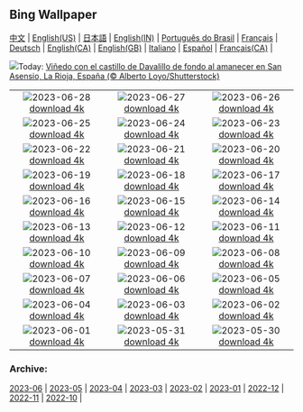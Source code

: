 ## Bing Wallpaper
[中文](README.md) |                     [English(US)](en-US.md) |                     [日本語](ja-JP.md) |                     [English(IN)](en-IN.md) |                     [Português do Brasil](pt-BR.md) |                     [Français](fr-FR.md) |                     [Deutsch](de-DE.md) |                     [English(CA)](en-CA.md) |                     [English(GB)](en-GB.md) |                     [Italiano](it-IT.md) |                     [Español](es-ES.md) |                     [Français(CA)](fr-CA.md) |                    

![](https://www.bing.com/th?id=OHR.WineBattle_ES-ES1646117928_UHD.jpg&w=1000)Today: [Viñedo con el castillo de Davalillo de fondo al amanecer en San Asensio, La Rioja, España (© Alberto Loyo/Shutterstock)](https://www.bing.com/th?id=OHR.WineBattle_ES-ES1646117928_UHD.jpg)

|      |      |      |
| :----: | :----: | :----: |
|![](https://www.bing.com/th?id=OHR.PrideIceland_ES-ES6823133861_UHD.jpg&pid=hp&w=384&h=216&rs=1&c=4)2023-06-28 [download 4k](https://www.bing.com/th?id=OHR.PrideIceland_ES-ES6823133861_UHD.jpg)|![](https://www.bing.com/th?id=OHR.SedonaSunset_ES-ES0895046413_UHD.jpg&pid=hp&w=384&h=216&rs=1&c=4)2023-06-27 [download 4k](https://www.bing.com/th?id=OHR.SedonaSunset_ES-ES0895046413_UHD.jpg)|![](https://www.bing.com/th?id=OHR.VillandryGarden_ES-ES0802817383_UHD.jpg&pid=hp&w=384&h=216&rs=1&c=4)2023-06-26 [download 4k](https://www.bing.com/th?id=OHR.VillandryGarden_ES-ES0802817383_UHD.jpg)|
|![](https://www.bing.com/th?id=OHR.PetraTreasury_ES-ES0704016952_UHD.jpg&pid=hp&w=384&h=216&rs=1&c=4)2023-06-25 [download 4k](https://www.bing.com/th?id=OHR.PetraTreasury_ES-ES0704016952_UHD.jpg)|![](https://www.bing.com/th?id=OHR.SanJuanMalaga_ES-ES1708662022_UHD.jpg&pid=hp&w=384&h=216&rs=1&c=4)2023-06-24 [download 4k](https://www.bing.com/th?id=OHR.SanJuanMalaga_ES-ES1708662022_UHD.jpg)|![](https://www.bing.com/th?id=OHR.PollinatorMonarch_ES-ES2233119306_UHD.jpg&pid=hp&w=384&h=216&rs=1&c=4)2023-06-23 [download 4k](https://www.bing.com/th?id=OHR.PollinatorMonarch_ES-ES2233119306_UHD.jpg)|
|![](https://www.bing.com/th?id=OHR.PeruAmazon_ES-ES0383063317_UHD.jpg&pid=hp&w=384&h=216&rs=1&c=4)2023-06-22 [download 4k](https://www.bing.com/th?id=OHR.PeruAmazon_ES-ES0383063317_UHD.jpg)|![](https://www.bing.com/th?id=OHR.StonehengeSalisbury_ES-ES9401156332_UHD.jpg&pid=hp&w=384&h=216&rs=1&c=4)2023-06-21 [download 4k](https://www.bing.com/th?id=OHR.StonehengeSalisbury_ES-ES9401156332_UHD.jpg)|![](https://www.bing.com/th?id=OHR.EagleTree_ES-ES9147685139_UHD.jpg&pid=hp&w=384&h=216&rs=1&c=4)2023-06-20 [download 4k](https://www.bing.com/th?id=OHR.EagleTree_ES-ES9147685139_UHD.jpg)|
|![](https://www.bing.com/th?id=OHR.Fawn_ES-ES8961427196_UHD.jpg&pid=hp&w=384&h=216&rs=1&c=4)2023-06-19 [download 4k](https://www.bing.com/th?id=OHR.Fawn_ES-ES8961427196_UHD.jpg)|![](https://www.bing.com/th?id=OHR.TernFather_ES-ES7143404258_UHD.jpg&pid=hp&w=384&h=216&rs=1&c=4)2023-06-18 [download 4k](https://www.bing.com/th?id=OHR.TernFather_ES-ES7143404258_UHD.jpg)|![](https://www.bing.com/th?id=OHR.SurfSanDiego_ES-ES6723429001_UHD.jpg&pid=hp&w=384&h=216&rs=1&c=4)2023-06-17 [download 4k](https://www.bing.com/th?id=OHR.SurfSanDiego_ES-ES6723429001_UHD.jpg)|
|![](https://www.bing.com/th?id=OHR.HawksbillTurtle_ES-ES3306641934_UHD.jpg&pid=hp&w=384&h=216&rs=1&c=4)2023-06-16 [download 4k](https://www.bing.com/th?id=OHR.HawksbillTurtle_ES-ES3306641934_UHD.jpg)|![](https://www.bing.com/th?id=OHR.SmokyFireflies_ES-ES1498305474_UHD.jpg&pid=hp&w=384&h=216&rs=1&c=4)2023-06-15 [download 4k](https://www.bing.com/th?id=OHR.SmokyFireflies_ES-ES1498305474_UHD.jpg)|![](https://www.bing.com/th?id=OHR.TablasDeDaimiel_ES-ES1986401744_UHD.jpg&pid=hp&w=384&h=216&rs=1&c=4)2023-06-14 [download 4k](https://www.bing.com/th?id=OHR.TablasDeDaimiel_ES-ES1986401744_UHD.jpg)|
|![](https://www.bing.com/th?id=OHR.OkefenokeeSwamp_ES-ES1411419705_UHD.jpg&pid=hp&w=384&h=216&rs=1&c=4)2023-06-13 [download 4k](https://www.bing.com/th?id=OHR.OkefenokeeSwamp_ES-ES1411419705_UHD.jpg)|![](https://www.bing.com/th?id=OHR.BigBendAnniv_ES-ES1295024363_UHD.jpg&pid=hp&w=384&h=216&rs=1&c=4)2023-06-12 [download 4k](https://www.bing.com/th?id=OHR.BigBendAnniv_ES-ES1295024363_UHD.jpg)|![](https://www.bing.com/th?id=OHR.GoliathHeron_ES-ES1093754811_UHD.jpg&pid=hp&w=384&h=216&rs=1&c=4)2023-06-11 [download 4k](https://www.bing.com/th?id=OHR.GoliathHeron_ES-ES1093754811_UHD.jpg)|
|![](https://www.bing.com/th?id=OHR.PortugalDay_ES-ES0944935821_UHD.jpg&pid=hp&w=384&h=216&rs=1&c=4)2023-06-10 [download 4k](https://www.bing.com/th?id=OHR.PortugalDay_ES-ES0944935821_UHD.jpg)|![](https://www.bing.com/th?id=OHR.AlfombrasElche_ES-ES1920873570_UHD.jpg&pid=hp&w=384&h=216&rs=1&c=4)2023-06-09 [download 4k](https://www.bing.com/th?id=OHR.AlfombrasElche_ES-ES1920873570_UHD.jpg)|![](https://www.bing.com/th?id=OHR.PlayfulHumpback_ES-ES0778755910_UHD.jpg&pid=hp&w=384&h=216&rs=1&c=4)2023-06-08 [download 4k](https://www.bing.com/th?id=OHR.PlayfulHumpback_ES-ES0778755910_UHD.jpg)|
|![](https://www.bing.com/th?id=OHR.ChacoCulture_ES-ES0673787899_UHD.jpg&pid=hp&w=384&h=216&rs=1&c=4)2023-06-07 [download 4k](https://www.bing.com/th?id=OHR.ChacoCulture_ES-ES0673787899_UHD.jpg)|![](https://www.bing.com/th?id=OHR.CliffsEtretat_ES-ES0516916646_UHD.jpg&pid=hp&w=384&h=216&rs=1&c=4)2023-06-06 [download 4k](https://www.bing.com/th?id=OHR.CliffsEtretat_ES-ES0516916646_UHD.jpg)|![](https://www.bing.com/th?id=OHR.PlasticParrotfish_ES-ES0001918918_UHD.jpg&pid=hp&w=384&h=216&rs=1&c=4)2023-06-05 [download 4k](https://www.bing.com/th?id=OHR.PlasticParrotfish_ES-ES0001918918_UHD.jpg)|
|![](https://www.bing.com/th?id=OHR.MauiBeach_ES-ES6617224094_UHD.jpg&pid=hp&w=384&h=216&rs=1&c=4)2023-06-04 [download 4k](https://www.bing.com/th?id=OHR.MauiBeach_ES-ES6617224094_UHD.jpg)|![](https://www.bing.com/th?id=OHR.SouthKaibabTrail_ES-ES6499899678_UHD.jpg&pid=hp&w=384&h=216&rs=1&c=4)2023-06-03 [download 4k](https://www.bing.com/th?id=OHR.SouthKaibabTrail_ES-ES6499899678_UHD.jpg)|![](https://www.bing.com/th?id=OHR.GemsbokNamibia_ES-ES6265323610_UHD.jpg&pid=hp&w=384&h=216&rs=1&c=4)2023-06-02 [download 4k](https://www.bing.com/th?id=OHR.GemsbokNamibia_ES-ES6265323610_UHD.jpg)|
|![](https://www.bing.com/th?id=OHR.ReefAwareness_ES-ES1945757538_UHD.jpg&pid=hp&w=384&h=216&rs=1&c=4)2023-06-01 [download 4k](https://www.bing.com/th?id=OHR.ReefAwareness_ES-ES1945757538_UHD.jpg)|![](https://www.bing.com/th?id=OHR.WorldOtterDay_ES-ES1844828627_UHD.jpg&pid=hp&w=384&h=216&rs=1&c=4)2023-05-31 [download 4k](https://www.bing.com/th?id=OHR.WorldOtterDay_ES-ES1844828627_UHD.jpg)|![](https://www.bing.com/th?id=OHR.HiddenBeach_ES-ES1754486760_UHD.jpg&pid=hp&w=384&h=216&rs=1&c=4)2023-05-30 [download 4k](https://www.bing.com/th?id=OHR.HiddenBeach_ES-ES1754486760_UHD.jpg)|


### Archive:
[2023-06](archive/es-ES/202306/README.md) | [2023-05](archive/es-ES/202305/README.md) | [2023-04](archive/es-ES/202304/README.md) | [2023-03](archive/es-ES/202303/README.md) | [2023-02](archive/es-ES/202302/README.md) | [2023-01](archive/es-ES/202301/README.md) | [2022-12](archive/es-ES/202212/README.md) | [2022-11](archive/es-ES/202211/README.md) | [2022-10](archive/es-ES/202210/README.md) | 